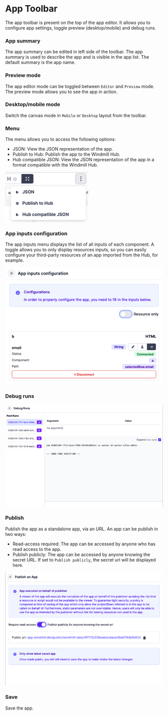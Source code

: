 # App Toolbar

The app toolbar is present on the top of the app editor. It allows you to configure app settings, toggle preview (desktop/mobile) and debug runs.

### App summary

The app summary can be edited in left side of the toolbar. The app summary is used to describe the app and is visible in the app list.
The default summary is the app name.

### Preview mode

The app editor mode can be toggled between `Editor` and `Preview` mode. The preview mode allows you to see the app in action.

### Desktop/mobile mode

Switch the canvas mode in `Mobile` or `Desktop` layout from the toolbar.

### Menu

The menu allows you to access the following options:

- JSON: View the JSON representation of the app.
- Publish to Hub: Publish the app to the Windmill Hub.
- Hub compatible JSON: View the JSON representation of the app in a format compatible with the Windmill Hub.

![App Menu](../assets/how_to/10_app_toolbar/app-menu.png)

### App inputs configuration

The app inputs menu displays the list of all inputs of each component.
A toggle allows you to only display resources inputs, so you can easily configure your third-party resources of an app imported from the Hub, for example.

![App inputs configuration](../assets/how_to/10_app_toolbar/app-inputs-configuration.png)

### Debug runs

![App debug runs](../assets/how_to/10_app_toolbar/app-debug-runs.png)

### Publish

Publish the app as a standalone app, via an URL.
An app can be publish in two ways:

- Read-access required: The app can be accessed by anyone who has read access to the app.
- Publish publicly: The app can be accessed by anyone knowing the secret URL. If set to `Publish publicly`, the secret url will be displayed here.

![App Publish](../assets/how_to/10_app_toolbar/app-publish.png)

### Save

Save the app.
